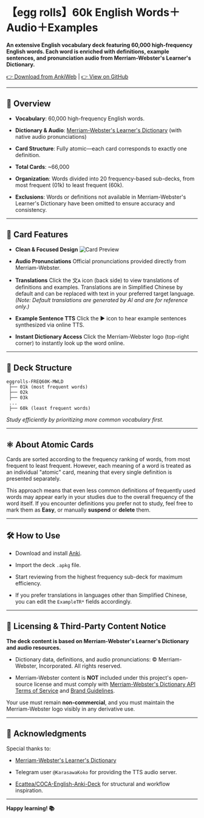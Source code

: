 # 【egg rolls】60k English Words＋Audio＋Examples

**An extensive English vocabulary deck featuring 60,000 high-frequency English words. Each word is enriched with definitions, example sentences, and pronunciation audio from Merriam-Webster's Learner's Dictionary.**

[👉 Download from AnkiWeb](https://ankiweb.net/shared/info/365554322) | [👉 View on GitHub](https://github.com/5mdld/anki-mwld-freq60k)

---

## 📌 Overview

* **Vocabulary**: 60,000 high-frequency English words.

* **Dictionary & Audio**: [Merriam-Webster's Learner's Dictionary](https://dictionaryapi.com/) (with native audio pronunciations)

* **Card Structure**: Fully atomic—each card corresponds to exactly one definition.

* **Total Cards**: \~66,000

* **Organization**: Words divided into 20 frequency-based sub-decks, from most frequent (01k) to least frequent (60k).

* **Exclusions**: Words or definitions not available in Merriam-Webster's Learner's Dictionary have been omitted to ensure accuracy and consistency.

---

## 🔖 Card Features

* **Clean & Focused Design**
  ![Card Preview](https://pub-90b0b2afa26447b8b824c3d05d8e274f.r2.dev/uPic/2025080344EwEs.png)

* **Audio Pronunciations**
  Official pronunciations provided directly from Merriam-Webster.

* **Translations**
  Click the 文ᴀ icon (back side) to view translations of definitions and examples. Translations are in Simplified Chinese by default and can be replaced with text in your preferred target language. *(Note: Default translations are generated by AI and are for reference only.)*

* **Example Sentence TTS**
  Click the ▶️ icon to hear example sentences synthesized via online TTS.

* **Instant Dictionary Access**
  Click the Merriam-Webster logo (top-right corner) to instantly look up the word online.

---

## 📁 Deck Structure

```
eggrolls-FREQ60K-MWLD
 ├── 01k (most frequent words)
 ├── 02k
 ├── 03k
 ...
 ├── 60k (least frequent words)
```

*Study efficiently by prioritizing more common vocabulary first.*

---

## ⚛️ About Atomic Cards

Cards are sorted according to the frequency ranking of words, from most frequent to least frequent. However, each meaning of a word is treated as an individual "atomic" card, meaning that every single definition is presented separately.

This approach means that even less common definitions of frequently used words may appear early in your studies due to the overall frequency of the word itself. If you encounter definitions you prefer not to study, feel free to mark them as **Easy**, or manually **suspend** or **delete** them.

---

## 🛠 How to Use

* Download and install [Anki](https://apps.ankiweb.net/).

* Import the deck `.apkg` file.

* Start reviewing from the highest frequency sub-deck for maximum efficiency.

* If you prefer translations in languages other than Simplified Chinese, you can edit the `ExampleTR*` fields accordingly.

---

## 📜 Licensing & Third-Party Content Notice

**The deck content is based on Merriam-Webster's Learner's Dictionary and audio resources.**

* Dictionary data, definitions, and audio pronunciations: © Merriam-Webster, Incorporated. All rights reserved.

* Merriam-Webster content is **NOT** included under this project's open-source license and must comply with [Merriam-Webster's Dictionary API Terms of Service](https://dictionaryapi.com/info/terms-of-service) and [Brand Guidelines](https://dictionaryapi.com/info/branding-guidelines).

Your use must remain **non-commercial**, and you must maintain the Merriam-Webster logo visibly in any derivative use.

---

## 🙌 Acknowledgments

Special thanks to:

* [Merriam-Webster's Learner's Dictionary](https://dictionaryapi.com/)

* Telegram user `@KarasawaKoko` for providing the TTS audio server.

* [Ecattea/COCA-English-Anki-Deck](https://github.com/Ecattea/COCA-English-Anki-Deck) for structural and workflow inspiration.

---

**Happy learning! 📚**

